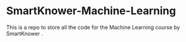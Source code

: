 # SmartKnower-Machine-Learning


This is a repo to store all the code for the Machine Learning course by SmartKnower .
